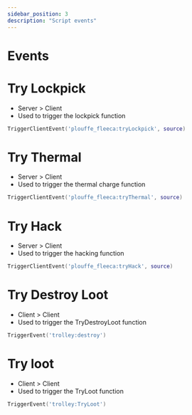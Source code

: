```yaml
---
sidebar_position: 3
description: "Script events"
---
```


# Events

# Try Lockpick
- Server > Client
- Used to trigger the lockpick function
```lua
TriggerClientEvent('plouffe_fleeca:tryLockpick', source)
```

# Try Thermal
- Server > Client
- Used to trigger the thermal charge function
```lua
TriggerClientEvent('plouffe_fleeca:tryThermal', source)
```

# Try Hack
- Server > Client
- Used to trigger the hacking function
```lua
TriggerClientEvent('plouffe_fleeca:tryHack', source)
```

# Try Destroy Loot
- Client > Client
- Used to trigger the TryDestroyLoot function
```lua
TriggerEvent('trolley:destroy')
```

# Try loot 
- Client > Client
- Used to trigger the TryLoot function
```lua
TriggerEvent('trolley:TryLoot')
```